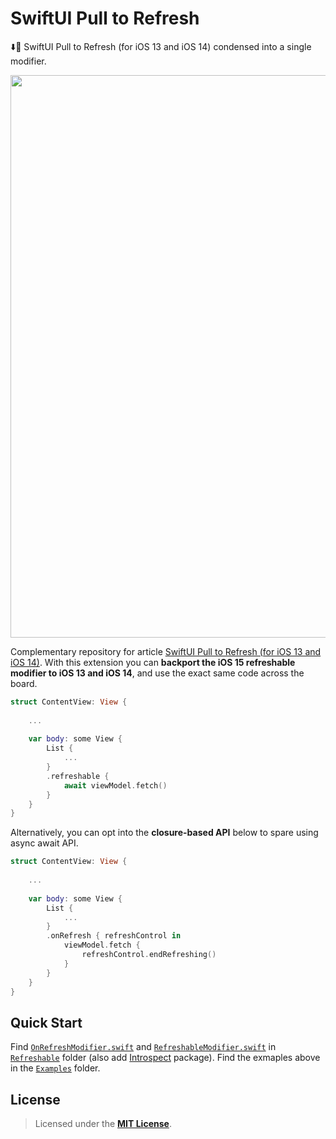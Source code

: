 # SwiftUI Pull to Refresh
⬇️🔄 SwiftUI Pull to Refresh (for iOS 13 and iOS 14) condensed into a single modifier.

<p align="center"><img src="SwiftUI_Pull_to_Refresh/Documentation/SwiftUI_Pull_to Refresh_iOS_13_iOS_14.png" width="900"></p>

Complementary repository for article [SwiftUI Pull to Refresh (for iOS 13 and iOS 14)]. With this extension you can **backport the iOS 15 refreshable modifier to iOS 13 and iOS 14**, and use the exact same code across the board.

```Swift
struct ContentView: View {
    
	...
    
    var body: some View {
        List {
            ...
        }
        .refreshable {
            await viewModel.fetch()
        }
    }
}
```

Alternatively, you can opt into the **closure-based API** below to spare using async await API.

```Swift
struct ContentView: View {
    
	...
    
    var body: some View {
        List {
            ...
        }
        .onRefresh { refreshControl in
            viewModel.fetch {
                refreshControl.endRefreshing()
            }
        }
    }
}
```


## Quick Start

Find [`OnRefreshModifier.swift`] and [`RefreshableModifier.swift`] in [`Refreshable`] folder (also add [Introspect] package). Find the exmaples above in the [`Examples`] folder. 


## License

> Licensed under the [**MIT License**](https://en.wikipedia.org/wiki/MIT_License).

[SwiftUI Pull to Refresh (for iOS 13 and iOS 14)]: https://blog.eppz.eu/swiftui-pull-to-refresh/
[Introspect]: https://github.com/siteline/SwiftUI-Introspect
[`OnRefreshModifier.swift`]: SwiftUI_Pull_to_Refresh/Refreshable/OnRefreshModifier.swift
[`RefreshableModifier.swift`]: SwiftUI_Pull_to_Refresh/Refreshable/RefreshableModifier.swift
[`Refreshable`]: SwiftUI_Pull_to_Refresh/Refreshable
[`Examples`]: SwiftUI_Pull_to_Refresh/Examples
